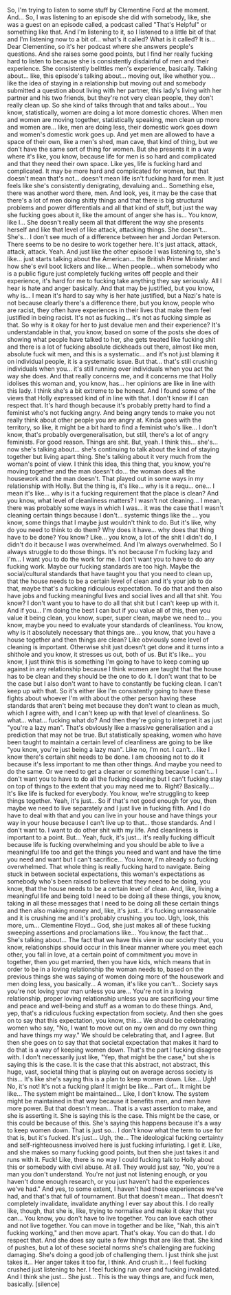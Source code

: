 So, I'm trying to listen to some stuff by Clementine Ford at the moment.
And...
So, I was listening to an episode she did with somebody, like, she was a guest on an
episode called, a podcast called "That's Helpful" or something like that.
And I'm listening to it, so I listened to a little bit of that and I'm listening now
to a bit of... what's it called?
What is it called?
It is...
Dear Clementine, so it's her podcast where she answers people's questions.
And she raises some good points, but I find her really fucking hard to listen to because
she is consistently disdainful of men and their experience.
She consistently belittles men's experience, basically.
Talking about... like, this episode's talking about...
moving out, like whether you... like the idea of staying in a relationship but moving out
and somebody submitted a question about living with her partner, this lady's living with
her partner and his two friends, but they're not very clean people, they don't really clean
up.
So she kind of talks through that and talks about...
You know, statistically, women are doing a lot more domestic chores.
When men and women are moving together, statistically speaking, men clean up more and women are...
like, men are doing less, their domestic work goes down and women's domestic work goes up.
And yet men are allowed to have a space of their own, like a men's shed, man cave, that
kind of thing, but we don't have the same sort of thing for women.
But she presents it in a way where it's like, you know, because life for men is so hard
and complicated and that they need their own space.
Like yes, life is fucking hard and complicated.
It may be more hard and complicated for women, but that doesn't mean that's not... doesn't
mean life isn't fucking hard for men.
It just feels like she's consistently denigrating, devaluing and...
Something else, there was another word there, men.
And look, yes, it may be the case that there's a lot of men doing shitty things and that
there is big structural problems and power differentials and all that kind of stuff,
but just the way she fucking goes about it, like the amount of anger she has is...
You know, like I...
She doesn't really seem all that different the way she presents herself and like that
level of like attack, attacking things.
She doesn't...
She's...
I don't see much of a difference between her and Jordan Peterson.
There seems to be no desire to work together here.
It's just attack, attack, attack, attack.
Yeah.
And just like the other episode I was listening to, she's like... just starts talking about
the American... the British Prime Minister and how she's evil boot lickers and like...
When people... when somebody who is a public figure just completely fucking writes off
people and their experience, it's hard for me to fucking take anything they say seriously.
All I hear is hate and anger basically.
And that may be justified, but you know, why is...
I mean it's hard to say why is her hate justified, but a Nazi's hate is not because clearly
there's a difference there, but you know, people who are racist, they often have experiences
in their lives that make them feel justified in being racist.
It's not as fucking... it's not as fucking simple as that.
So why is it okay for her to just devalue men and their experience?
It's understandable in that, you know, based on some of the posts she does of showing what
people have talked to her, she gets treated like fucking shit and there is a lot of fucking
absolute dickheads out there, almost like men, absolute fuck wit men, and this is a
systematic... and it's not just blaming it on individual people, it is a systematic issue.
But that... that's still crushing individuals when you... it's still running over individuals
when you act the way she does.
And that really concerns me, and it concerns me that Holly idolises this woman and, you
know, has... her opinions are like in line with this lady.
I think she's a bit extreme to be honest.
And I found some of the views that Holly expressed kind of in line with that.
I don't know if I can respect that.
It's hard though because it's probably pretty hard to find a feminist who's not fucking
angry.
And being angry tends to make you not really think about other people you are angry at.
Kinda goes with the territory, so like, it might be a bit hard to find a feminist who's
like... I don't know, that's probably overgeneralisation, but still, there's a lot of angry feminists.
For good reason.
Things are shit.
But, yeah.
I think this... she's... now she's talking about... she's continuing to talk about the
kind of staying together but living apart thing.
She's talking about it very much from the woman's point of view.
I think this idea, this thing that, you know, you're moving together and the man doesn't
do... the woman does all the housework and the man doesn't.
That played out in some ways in my relationship with Holly.
But the thing is, it's like... why is it a requ... one... I mean it's like... why is it
a fucking requirement that the place is clean?
And you know, what level of cleanliness matters?
I wasn't not cleaning... I mean, there was probably some ways in which I was... it was
the case that I wasn't cleaning certain things because I don't... systemic things like the
... you know, some things that I maybe just wouldn't think to do.
But it's like, why do you need to think to do them?
Why does it have... why does that thing have to be done?
You know?
Like... you know, a lot of the shit I didn't do, I didn't do it because I was overwhelmed.
And I'm always overwhelmed.
So I always struggle to do those things.
It's not because I'm fucking lazy and I'm... I want you to do the work for me.
I don't want you to have to do any fucking work.
Maybe our fucking standards are too high.
Maybe the social/cultural standards that have taught you that you need to clean up, that
the house needs to be a certain level of clean and it's your job to do that, maybe that's
a fucking ridiculous expectation.
To do that and then also have jobs and fucking meaningful lives and social lives and all
that shit.
You know?
I don't want you to have to do all that shit but I can't keep up with it.
And if you... I'm doing the best I can but if you value all of this, then you value it
being clean, you know, super, super clean, maybe we need to... you know, maybe you need
to evaluate your standards of cleanliness.
You know, why is it absolutely necessary that things are... you know, that you have a house
together and then things are clean?
Like obviously some level of cleaning is important.
Otherwise shit just doesn't get done and it turns into a shithole and you know, it stresses
us out, both of us.
But it's like... you know, I just think this is something I'm going to have to keep coming
up against in any relationship because I think women are taught that the house has to be
clean and they should be the one to do it.
I don't want that to be the case but I also don't want to have to constantly be fucking
clean.
I can't keep up with that.
So it's either like I'm consistently going to have these fights about whoever I'm with
about the other person having these standards that aren't being met because they don't want
to clean as much, which I agree with, and I can't keep up with that level of cleanliness.
So what... what... fucking what do?
And then they're going to interpret it as just "you're a lazy man".
That's obviously like a massive generalisation and a prediction that may not be true.
But statistically speaking, women who have been taught to maintain a certain level of
cleanliness are going to be like "you know, you're just being a lazy man".
Like no, I'm not.
I can't... like I know there's certain shit needs to be done.
I am choosing not to do it because it's less important to me than other things.
And maybe you need to do the same.
Or we need to get a cleaner or something because I can't...
I don't want you to have to do all the fucking cleaning but I can't fucking stay on top of
things to the extent that you may need me to.
Right?
Basically...
It's like life is fucked for everybody.
You know, we're struggling to keep things together.
Yeah, it's just...
So if that's not good enough for you, then maybe we need to live separately and I just
live in fucking filth.
And I do have to deal with that and you can live in your house and have things your way
in your house because I can't live up to that... those standards.
And I don't want to.
I want to do other shit with my life.
And cleanliness is important to a point.
But...
Yeah, fuck, it's just... it's really fucking difficult because life is fucking overwhelming
and you should be able to live a meaningful life too and get the things you need and want
and have the time you need and want but I can't sacrifice...
You know, I'm already so fucking overwhelmed.
That whole thing is really fucking hard to navigate.
Being stuck in between societal expectations, this woman's expectations as somebody who's
been raised to believe that they need to be doing, you know, that the house needs to be
a certain level of clean.
And, like, living a meaningful life and being told I need to be doing all these things,
you know, taking in all these messages that I need to be doing all these certain things
and then also making money and, like, it's just... it's fucking unreasonable and it is
crushing me and it's probably crushing you too.
Ugh, look, this more, um...
Clementine Floyd...
God, she just makes all of these fucking sweeping assertions and proclamations like...
You know, the fact that...
She's talking about...
The fact that we have this view in our society that, you know, relationships should occur
in this linear manner where you meet each other, you fall in love, at a certain point
of commitment you move in together, then you get married, then you have kids, which means
that in order to be in a loving relationship the woman needs to, based on the previous
things she was saying of women doing more of the housework and men doing less, you basically...
A woman, it's like you can't...
Society says you're not loving your man unless you are...
You're not in a loving relationship, proper loving relationship unless you are sacrificing
your time and peace and well-being and stuff as a woman to do these things.
And, yep, that's a ridiculous fucking expectation from society.
And then she goes on to say that this expectation, you know, this...
We should be celebrating women who say, "No, I want to move out on my own and do my own
thing and have things my way."
We should be celebrating that, and I agree.
But then she goes on to say that that societal expectation that makes it hard to do that
is a way of keeping women down.
That's the part I fucking disagree with.
I don't necessarily just like, "Yep, that might be the case," but she is saying this
is the case.
It is the case that this abstract, not abstract, this huge, vast, societal thing that is playing
out on average across society is this...
It's like she's saying this is a plan to keep women down.
Like...
Ugh!
No, it's not!
It's not a fucking plan!
It might be like...
Part of...
It might be like...
The system might be maintained...
Like, I don't know.
The system might be maintained in that way because it benefits men, and men have more
power.
But that doesn't mean...
That is a vast assertion to make, and she is asserting it.
She is saying this is the case.
This might be the case, or this could be because of this.
She's saying this happens because it's a way to keep women down.
That is just so...
I don't know what the term to use for that is, but it's fucked.
It's just...
Ugh, the...
The ideological fucking certainty and self-righteousness involved here is just fucking infuriating.
I get it.
Like, and she makes so many fucking good points, but then she just takes it and runs with it.
Fuck!
Like, there is no way I could fucking talk to Holly about this or somebody with civil
abuse.
At all.
They would just say, "No, you're a man you don't understand.
You're not just not listening enough, or you haven't done enough research, or you just
haven't had the experiences we've had."
And yes, to some extent, I haven't had those experiences we've had, and that's that full
of tournament.
But that doesn't mean...
That doesn't completely invalidate, invalidate anything I ever say about this.
I do really like, though, that she is, like, trying to normalise and make it okay that
you can...
You know, you don't have to live together.
You can love each other and not live together.
You can move in together and be like, "Nah, this ain't fucking working," and then move
apart.
That's okay.
You can do that.
I do respect that.
And she does say quite a few things that are like that.
She kind of pushes, but a lot of these societal norms she's challenging are fucking damaging.
She's doing a good job of challenging them.
I just think she just takes it...
Her anger takes it too far, I think.
And crush it...
I feel fucking crushed just listening to her.
I feel fucking run over and fucking invalidated.
And I think she just...
She just...
This is the way things are, and fuck men, basically.
[silence]
